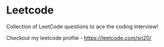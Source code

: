 # Leetcode
Collection of LeetCode questions to ace the coding interview!

Checkout my leetcode profile - https://leetcode.com/sn20/
